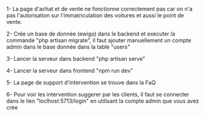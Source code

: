 1- La page d'achat et de vente ne fonctionne correctement pas car on n'a pas l'autorisation sur l'immatriculation des voitures et aussi le point de vente.

2- Crée un base de donnée (ewigo) dans le backend et executer la commande "php artisan migrate", il faut ajouter manuellement un compte admin dans le base donnée dans la table "users"

3- Lancer la serveur dans backend "php artisan serve"

4- Lancer la serveur dans frontend "npm run dev"

5- La page de support d'intervention se trouve dans la FaQ

6- Pour voir les intervention suggerer par les clients, il faut se connecter dans le lien "loclhost:5713/login" en utilisant la compte admin que vous avez crée


